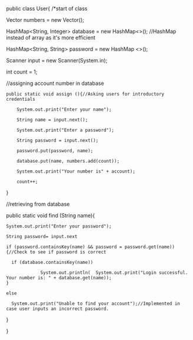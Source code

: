 
public class User{ /*start of class

  Vector <Integer> numbers = new Vector();

  HashMap<String, Integer> database = new HashMap<>();  //HashMap instead of array as it's more efficient 

  HashMap<String, String> password = new HashMap <>();

  Scanner input = new Scanner(System.in);

  int count = 1;

  //assigning account number in database

    public static void assign (){//Asking users for introductory credentials

        System.out.print("Enter your name");

        String name = input.next();

        System.out.print("Enter a password");

        String password = input.next();

        password.put(password, name);

        database.put(name, numbers.add(count));

        System.out.print("Your number is" + account);

        count++;
  }

  //retrieving from database

  public static void find (String name){

    System.out.print("Enter your password");

    String password= input.next

    if (password.containsKey(name) && password = password.get(name)){//Check to see if password is correct

      if (database.containsKey(name))

                 System.out.println(  System.out.print("Login successful. Your number is: " + database.get(name));
    }

    else

      System.out.print("Unable to find your account");//Implemented in case user inputs an incorrect password.

  }


}
